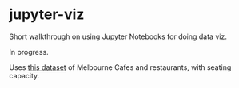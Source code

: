 # jupyter-viz

Short walkthrough on using Jupyter Notebooks for doing data viz.

In progress.

Uses [this dataset](https://data.melbourne.vic.gov.au/Economy/Cafes-and-restaurants-with-seating-capacity/xt2y-tnn9/data) of 
Melbourne Cafes and restaurants, with seating capacity.
